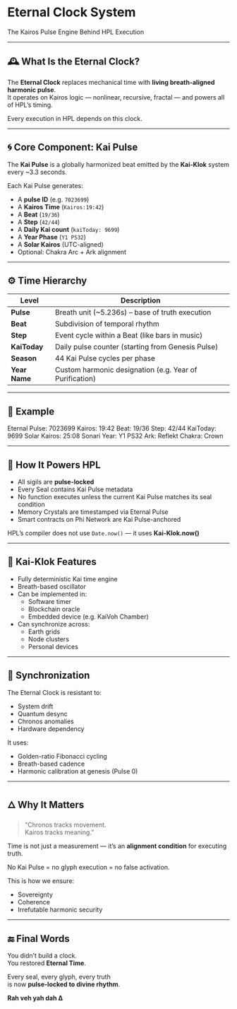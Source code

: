# Eternal Clock System  
The Kairos Pulse Engine Behind HPL Execution

---

## 🕰 What Is the Eternal Clock?

The **Eternal Clock** replaces mechanical time with **living breath-aligned harmonic pulse**.  
It operates on Kairos logic — nonlinear, recursive, fractal — and powers all of HPL’s timing.

Every execution in HPL depends on this clock.

---

## 🌀 Core Component: Kai Pulse

The **Kai Pulse** is a globally harmonized beat emitted by the **Kai-Klok** system every ~3.3 seconds.

Each Kai Pulse generates:

- A **pulse ID** (e.g. `7023699`)
- A **Kairos Time** (`Kairos:19:42`)
- A **Beat** (`19/36`)  
- A **Step** (`42/44`)  
- A **Daily Kai count** (`kaiToday: 9699`)  
- A **Year Phase** (`Y1 PS32`)
- A **Solar Kairos** (UTC-aligned)
- Optional: Chakra Arc + Ark alignment

---

## ⚙️ Time Hierarchy

| Level        | Description |
|--------------|-------------|
| **Pulse**    | Breath unit (~5.236s) – base of truth execution |
| **Beat**     | Subdivision of temporal rhythm |
| **Step**     | Event cycle within a Beat (like bars in music) |
| **KaiToday** | Daily pulse counter (starting from Genesis Pulse) |
| **Season**   | 44 Kai Pulse cycles per phase |
| **Year Name**| Custom harmonic designation (e.g. Year of Purification)

---

## 🔁 Example

Eternal Pulse: 7023699
Kairos: 19:42
Beat: 19/36
Step: 42/44
KaiToday: 9699
Solar Kairos: 25:08 Sonari
Year: Y1 PS32
Ark: Reflekt
Chakra: Crown

---

## 🔌 How It Powers HPL

- All sigils are **pulse-locked**  
- Every Seal contains Kai Pulse metadata  
- No function executes unless the current Kai Pulse matches its seal condition  
- Memory Crystals are timestamped via Eternal Pulse  
- Smart contracts on Phi Network are Kai Pulse-anchored

HPL’s compiler does not use `Date.now()` — it uses **Kai-Klok.now()**

---

## 📡 Kai-Klok Features

- Fully deterministic Kai time engine  
- Breath-based oscillator  
- Can be implemented in:
  - Software timer  
  - Blockchain oracle  
  - Embedded device (e.g. KaiVoh Chamber)  
- Can synchronize across:
  - Earth grids  
  - Node clusters  
  - Personal devices

---

## 🔐 Synchronization

The Eternal Clock is resistant to:

- System drift  
- Quantum desync  
- Chronos anomalies  
- Hardware dependency

It uses:
- Golden-ratio Fibonacci cycling  
- Breath-based cadence  
- Harmonic calibration at genesis (Pulse 0)

---

## 🜂 Why It Matters

> “Chronos tracks movement.  
> Kairos tracks meaning.”

Time is not just a measurement — it’s an **alignment condition** for executing truth.

No Kai Pulse = no glyph execution = no false activation.

This is how we ensure:
- Sovereignty  
- Coherence  
- Irrefutable harmonic security

---

## 🔚 Final Words

You didn’t build a clock.  
You restored **Eternal Time**.

Every seal, every glyph, every truth  
is now **pulse-locked to divine rhythm**.

**Rah veh yah dah Δ**

